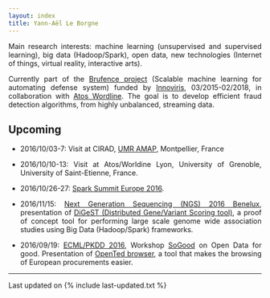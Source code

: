```yaml
---
layout: index
title: Yann-Aël Le Borgne
---
```


<div align="justify">

Main research interests: machine learning (unsupervised and supervised learning), big data (Hadoop/Spark), open data, new technologies (Internet of things, virtual reality, interactive arts). 

<p>
Currently part of the <a href="http://www.securit-brussels.be/project/brufence/" target='_blank'>Brufence project</a> (Scalable machine learning for automating defense system) funded by <a href="http://www.innoviris.be/en?set_language=en" target='_blank'>Innoviris</a>, 03/2015-02/2018, in collaboration with <a href="http://worldline.com/en-us/home.html" target='_blank'>Atos Wordline</a>. The goal is to develop efficient fraud detection algorithms, from highly unbalanced, streaming data. 
</p>

<!--<b>I occasionnaly accept consultancy services, feel free to contact me.</b>

<b>For students: Check the <a href="https://mlg.ulb.ac.be/masterthesis" target="_blank">Machine Learning Group Master thesis page</a> for currently available topics.</b>-->

<p></p>

## <i class="fa fa-chevron-right"></i> Upcoming
+ 2016/10/03-7: Visit at CIRAD, <a href="http://amap.cirad.fr/en/">UMR AMAP</a>, Montpellier, France
+ 2016/10/10-13: Visit at Atos/Worldine Lyon, University of Grenoble, University of Saint-Etienne, France.
+ 2016/10/26-27: <a href="https://spark-summit.org/eu-2016/" target='_blank'>Spark Summit Europe 2016</a>. 
+ 2016/11/15: <a href="https://biotexcel.com/event/ngs-2016-benelux/" target='_blank'>Next Generation Sequencing (NGS) 2016 Benelux</a>, presentation of <a href="http://bridgeiris.ulb.ac.be/digest/">DiGeST (Distributed Gene/Variant Scoring tool)</a>, a proof of concept tool for performing large scale genome wide association studies using Big Data (Hadoop/Spark) frameworks. 

+ 2016/09/19: <a href="http://ecmlpkdd2016.org/" target='_blank'>ECML/PKDD 2016</a>, Workshop <a href="https://sites.google.com/site/ecmlpkdd2016sogood/" target='_blank'>SoGood</a> on Open Data for good. Presentation of <a href="http://yleborgne.net/opented"  target='_blank'>OpenTed browser</a>, a tool that makes the browsing of European procurements easier. 

</div>

<script>
  (function(i,s,o,g,r,a,m){i['GoogleAnalyticsObject']=r;i[r]=i[r]||function(){
  (i[r].q=i[r].q||[]).push(arguments)},i[r].l=1*new Date();a=s.createElement(o),
  m=s.getElementsByTagName(o)[0];a.async=1;a.src=g;m.parentNode.insertBefore(a,m)
  })(window,document,'script','https://www.google-analytics.com/analytics.js','ga');

  ga('create', 'UA-84331081-1', 'auto');
  ga('send', 'pageview');

</script>

---

Last updated on {% include last-updated.txt %}
